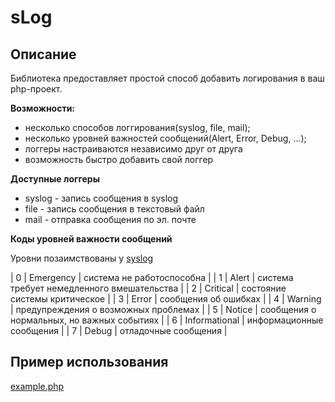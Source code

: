 sLog
====

Описание
--------
Библиотека предоставляет простой способ добавить логирования в ваш php-проект. 

**Возможности:** 

  - несколько способов логгирования(syslog, file, mail);
  - несколько уровней важностей сообщений(Alert, Error, Debug, ...);
  - логгеры настраиваются независимо друг от друга
  - возможность быстро добавить свой логгер

**Доступные логгеры**

  - syslog - запись сообщения в syslog
  - file - запись сообщения в текстовый файл
  - mail - отправка сообщения по эл. почте  

**Коды уровней важности сообщений**

Уровни позаимствованы у [syslog](https://ru.wikipedia.org/wiki/Syslog)

| 0 | Emergency     | система не работоспособна                  |
| 1 | Alert         | система требует немедленного вмешательства |
| 2 | Critical      | состояние системы критическое              |
| 3 | Error         | сообщения об ошибках                       |
| 4 | Warning       | предупреждения о возможных проблемах       |
| 5 | Notice        | сообщения о нормальных, но важных событиях |
| 6 | Informational | информационные сообщения                   |
| 7 | Debug         | отладочные сообщения                       |


Пример использования
--------------------
[example.php](Example/example.php)
